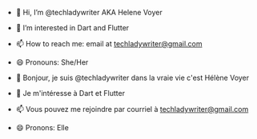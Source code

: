 - 👋 Hi, I’m @techladywriter AKA Helene Voyer
- 👀 I’m interested in Dart and Flutter
- 📫 How to reach me: email at techladywriter@gmail.com
- 😄 Pronouns: She/Her

- 👋 Bonjour, je suis @techladywriter dans la vraie vie c'est Hélène Voyer
- 👀 Je m'intéresse à Dart et Flutter
- 📫 Vous pouvez me rejoindre par courriel à techladywriter@gmail.com
- 😄 Pronons: Elle
<!---
techladywriter/techladywriter is a ✨ special ✨ repository because its `README.md` (this file) appears on your GitHub profile.
You can click the Preview link to take a look at your changes.
--->
